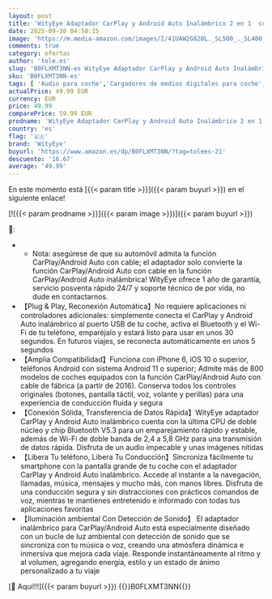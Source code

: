 ```yaml
---
layout: post
title: 'WityEye Adaptador CarPlay y Android Auto Inalámbrico 2 en 1  con Luz Ambiental  Bluetooth V5.3 Conexión Estable  5.8GHz WiFi Alta Velocidad  USB A/C  para Apple iPhone iOS 10+  Android 11+'
date: 2025-09-30 04:50:15
image: 'https://m.media-amazon.com/images/I/41UAW2G820L._SL500_._SL400_.jpg'
comments: true
category: ofertas
author: 'tole.es'
slug: 'B0FLXMT3NN-es WityEye Adaptador CarPlay y Android Auto Inalámbrico 2 en...'
sku: 'B0FLXMT3NN-es'
tags: [ 'Audio para coche','Cargadores de medios digitales para coche','Electrónica','Electrónica para coche','Electrónica para vehículos','android','wityeye','🇪🇸', ]
actualPrice: 49.99 EUR
currency: EUR
price: 49.99
comparePrice: 59.99 EUR
prodname: 'WityEye Adaptador CarPlay y Android Auto Inalámbrico 2 en 1  con Luz Ambiental  Bluetooth V5.3 Conexión Estable  5.8GHz WiFi Alta Velocidad  USB A/C  para Apple iPhone iOS 10+  Android 11+'
country: 'es'
flag: '🇪🇸'
brand: 'WityEye'
buyurl: 'https://www.amazon.es/dp/B0FLXMT3NN/?tag=tolees-21'
descuento: '16.67'
average: '49.99'
---
```


En este momento está [{{< param title >}}]({{< param buyurl >}}) en el siguiente enlace!

[![{{< param prodname >}}]({{< param image >}})]({{< param buyurl >}})

🔎:

- * Nota: asegúrese de que su automóvil admita la función CarPlay/Android Auto con cable; el adaptador solo convierte la función CarPlay/Android Auto con cable en la función CarPlay/Android Auto inalámbrica! WityEye ofrece 1 año de garantía, servicio posventa rápido 24/7 y soporte técnico de por vida, no dude en contactarnos.
- 【Plug & Play, Reconexión Automática】No requiere aplicaciones ni controladores adicionales: simplemente conecta el CarPlay y Android Auto inalámbrico al puerto USB de tu coche, activa el Bluetooth y el Wi-Fi de tu teléfono, emparéjalo y estará listo para usar en unos 30 segundos. En futuros viajes, se reconecta automáticamente en unos 5 segundos
- 【Amplia Compatibilidad】Funciona con iPhone 6, iOS 10 o superior, teléfonos Android con sistema Android 11 o superior; Admite más de 800 modelos de coches equipados con la función CarPlay/Android Auto con cable de fábrica (a partir de 2016). Conserva todos los controles originales (botones, pantalla táctil, voz, volante y perillas) para una experiencia de conducción fluida y segura
- 【Conexión Sólida, Transferencia de Datos Rápida】WityEye adaptador CarPlay y Android Auto inalámbrico cuenta con la última CPU de doble núcleo y chip Bluetooth V5.3 para un emparejamiento rápido y estable, además de Wi-Fi de doble banda de 2,4 a 5,8 GHz para una transmisión de datos rápida. Disfruta de un audio impecable y unas imágenes nítidas
- 【Libera Tu teléfono, Libera Tu Conducción】Sincroniza fácilmente tu smartphone con la pantalla grande de tu coche con el adaptador CarPlay y Android Auto inalámbrico. Accede al instante a la navegación, llamadas, música, mensajes y mucho más, con manos libres. Disfruta de una conducción segura y sin distracciones con prácticos comandos de voz, mientras te mantienes entretenido e informado con todas tus aplicaciones favoritas
- 【Iluminación ambiental Con Detección de Sonido】 El adaptador inalámbrico para CarPlay/Android Auto está especialmente diseñado con un bucle de luz ambiental con detección de sonido que se sincroniza con tu música o voz, creando una atmósfera dinámica e inmersiva que mejora cada viaje. Responde instantáneamente al ritmo y al volumen, agregando energía, estilo y un estado de ánimo personalizado a tu viaje

[🛒 Aquí!!!]({{< param buyurl >}})
{{<world>}}B0FLXMT3NN{{</world>}}
